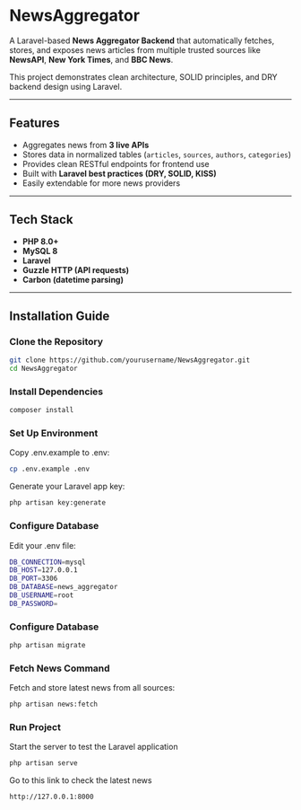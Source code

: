 # NewsAggregator

A Laravel-based **News Aggregator Backend** that automatically fetches, stores, and exposes news articles from multiple trusted sources like **NewsAPI**, **New York Times**, and **BBC News**.

This project demonstrates clean architecture, SOLID principles, and DRY backend design using Laravel.

---

## Features

- Aggregates news from **3 live APIs**
- Stores data in normalized tables (`articles`, `sources`, `authors`, `categories`)
- Provides clean RESTful endpoints for frontend use
- Built with **Laravel best practices (DRY, SOLID, KISS)**
- Easily extendable for more news providers

---

## Tech Stack

- **PHP 8.0+**
- **MySQL 8**
- **Laravel**
- **Guzzle HTTP (API requests)**
- **Carbon (datetime parsing)**

---

## Installation Guide

### Clone the Repository
```bash
git clone https://github.com/yourusername/NewsAggregator.git
cd NewsAggregator
```

### Install Dependencies
```bash
composer install
```

### Set Up Environment
Copy .env.example to .env:
```bash
cp .env.example .env
```

Generate your Laravel app key:
```bash
php artisan key:generate
```

### Configure Database
Edit your .env file:
```bash
DB_CONNECTION=mysql
DB_HOST=127.0.0.1
DB_PORT=3306
DB_DATABASE=news_aggregator
DB_USERNAME=root
DB_PASSWORD=
```

### Configure Database
```bash
php artisan migrate
```

### Fetch News Command
Fetch and store latest news from all sources:
```bash
php artisan news:fetch
```

### Run Project 
Start the server to test the Laravel application 
```bash
php artisan serve
```

Go to this link to check the latest news
```bash
http://127.0.0.1:8000
```
